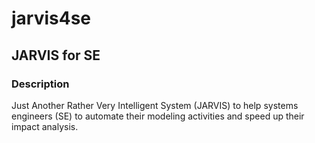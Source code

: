 # jarvis4se
## JARVIS for SE
### Description
Just Another Rather Very Intelligent System (JARVIS) to help systems engineers (SE) to automate their modeling activities and speed up their impact analysis.
